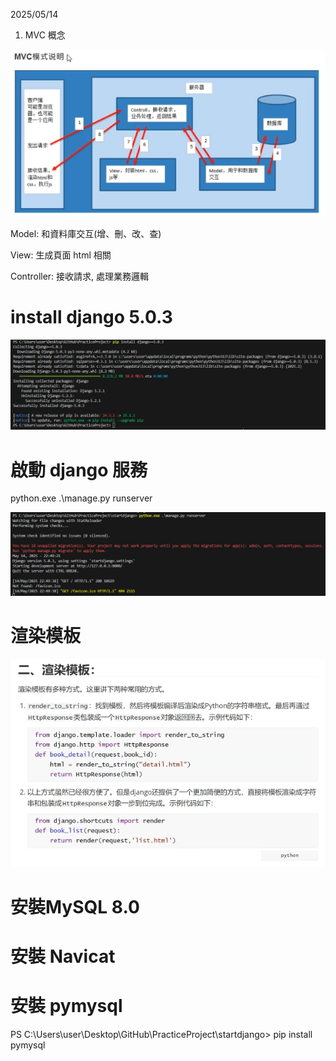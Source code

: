 2025/05/14
1. MVC 概念

![alt text](image.png)

Model: 和資料庫交互(增、刪、改、查)

View: 生成頁面 html 相關

Controller: 接收請求, 處理業務邏輯

# install django 5.0.3

![alt text](image-2.png)

# 啟動 django 服務
python.exe .\manage.py runserver

![alt text](image-3.png)

# 渲染模板

![alt text](image-4.png)

# 安裝MySQL 8.0
# 安裝 Navicat
# 安裝 pymysql
PS C:\Users\user\Desktop\GitHub\PracticeProject\startdjango> pip install pymysql
